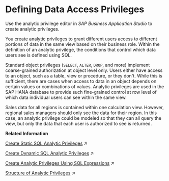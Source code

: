 <!-- loioacd770361d4945daaa2dfc701a1b308d -->

# Defining Data Access Privileges

Use the analytic privilege editor in *SAP Business Application Studio* to create analytic privileges.

You create analytic privileges to grant different users access to different portions of data in the same view based on their business role. Within the definition of an analytic privilege, the conditions that control which data users see is defined using SQL.

Standard object privileges \(`SELECT`, `ALTER`, `DROP`, and more\) implement coarse-grained authorization at object level only. Users either have access to an object, such as a table, view or procedure, or they don't. While this is sufficient, there are cases when access to data in an object depends on certain values or combinations of values. Analytic privileges are used in the SAP HANA database to provide such fine-grained control at row level of which data individual users can see within the same view.



Sales data for all regions is contained within one calculation view. However, regional sales managers should only see the data for their region. In this case, an analytic privilege could be modeled so that they can all query the view, but only the data that each user is authorized to see is returned.

**Related Information**  


[Create Static SQL Analytic Privileges](https://help.sap.com/viewer/460112ecd20e42c0a647979434b32412/2023_2_QRC/en-US/55aebdcf8d564412834f75b03c127a22.html "For static SQL analytic privileges, attribute columns in views can be used to define fixed restrictions on data access. These restrictions are defined in the analytic privilege editor at design time.") :arrow_upper_right:

[Create Dynamic SQL Analytic Privileges](https://help.sap.com/viewer/460112ecd20e42c0a647979434b32412/2023_2_QRC/en-US/2408cd1bef564284b8aaea7d8c267010.html "Dynamic SQL analytic privileges determine the filter condition string to restrict data access at runtime. You use the analytic privilege editor to define the dynamic SQL analytic privilege.") :arrow_upper_right:

[Create Analytic Privileges Using SQL Expressions](https://help.sap.com/viewer/460112ecd20e42c0a647979434b32412/2023_2_QRC/en-US/1716378df3334e4db8f5668fc6fbbae9.html "The analytic privilege editor provides you the flexibility to create SQL based analytic privileges using the familiar SQL environment. You can create both static and dynamic SQL analytic privileges by writing relevant SQL expressions.") :arrow_upper_right:

[Structure of Analytic Privileges](https://help.sap.com/viewer/c82f8d6a84c147f8b78bf6416dae7290/2023_2_QRC/en-US/349f423ce2154e3e9b39ed525d46aa94.html "An analytic privilege consists of a set of restrictions against which user access to a particular calculation view or SQL view is verified. These restrictions are specified as filter conditions that are fully SQL based.") :arrow_upper_right:

